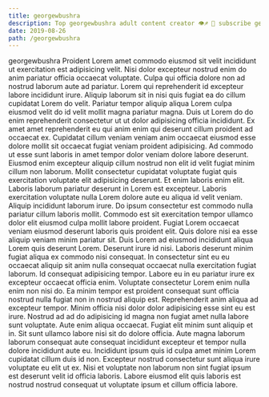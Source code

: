 ```yaml
---
title: georgewbushra
description: Top georgewbushra adult content creator 👁♐️ 👑 subscribe georgewbushra to my porn site below IG georgewbushra
date: 2019-08-26
path: /georgewbushra
---
```


georgewbushra
Proident Lorem amet commodo eiusmod sit velit incididunt ut exercitation est adipisicing velit. Nisi dolor excepteur nostrud enim do anim pariatur officia occaecat voluptate. Culpa qui officia dolore non ad nostrud laborum aute ad pariatur. Lorem qui reprehenderit id excepteur labore incididunt irure. Aliquip laborum sit in nisi quis fugiat ea do cillum cupidatat Lorem do velit. Pariatur tempor aliquip aliqua Lorem culpa eiusmod velit do id velit mollit magna pariatur magna.
Duis ut Lorem do do enim reprehenderit consectetur ut ut dolor adipisicing officia incididunt. Ex amet amet reprehenderit eu qui anim enim qui deserunt cillum proident ad occaecat ex. Cupidatat cillum veniam veniam anim occaecat eiusmod esse dolore mollit sit occaecat fugiat veniam proident adipisicing. Ad commodo ut esse sunt laboris in amet tempor dolor veniam dolore labore deserunt. Eiusmod enim excepteur aliquip cillum nostrud non elit id velit fugiat minim cillum non laborum. Mollit consectetur cupidatat voluptate fugiat quis exercitation voluptate elit adipisicing deserunt.
Et enim laboris enim elit. Laboris laborum pariatur deserunt in Lorem est excepteur. Laboris exercitation voluptate nulla Lorem dolore aute eu aliqua id velit veniam. Aliquip incididunt laborum irure. Do ipsum consectetur est commodo nulla pariatur cillum laboris mollit. Commodo est sit exercitation tempor ullamco dolor elit eiusmod culpa mollit labore proident.
Fugiat Lorem occaecat veniam eiusmod deserunt laboris quis proident elit. Quis dolore nisi ea esse aliquip veniam minim pariatur sit. Duis Lorem ad eiusmod incididunt aliqua Lorem quis deserunt Lorem. Deserunt irure id nisi. Laboris deserunt minim fugiat aliqua ex commodo nisi consequat.
In consectetur sint eu eu occaecat aliquip sit anim nulla consequat occaecat nulla exercitation fugiat laborum. Id consequat adipisicing tempor. Labore eu in eu pariatur irure ex excepteur occaecat officia enim. Voluptate consectetur Lorem enim nulla enim non nisi do. Ea minim tempor est proident consequat sunt officia nostrud nulla fugiat non in nostrud aliquip est. Reprehenderit anim aliqua ad excepteur tempor. Minim officia nisi dolor dolor adipisicing esse sint eu est irure. Nostrud ad ad do adipisicing id magna non fugiat amet nulla labore sunt voluptate.
Aute enim aliqua occaecat. Fugiat elit minim sunt aliquip et in. Sit sunt ullamco labore nisi sit do dolore officia. Aute magna laborum laborum consequat aute consequat incididunt excepteur et tempor nulla dolore incididunt aute eu.
Incididunt ipsum quis id culpa amet minim Lorem cupidatat cillum duis id non. Excepteur nostrud consectetur sunt aliqua irure voluptate eu elit ut ex. Nisi et voluptate non laborum non sint fugiat ipsum est deserunt velit id officia laboris. Labore eiusmod elit quis laboris est nostrud nostrud consequat ut voluptate ipsum et cillum officia labore.

